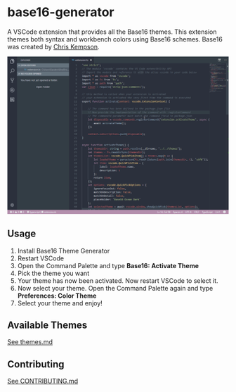 # base16-generator

A VSCode extension that provides all the Base16 themes. This extension themes both syntax and workbench colors using Base16 schemes. Base16 was created by [Chris Kempson](http://chriskempson.com).

![](images/demo.gif)

## Usage

1. Install Base16 Theme Generator
2. Restart VSCode
3. Open the Command Palette and type **Base16: Activate Theme**
4. Pick the theme you want
5. Your theme has now been activated. Now restart VSCode to select it.
6. Now select your theme. Open the Command Palette again and type **Preferences: Color Theme**
7. Select your theme and enjoy!

## Available Themes

[See themes.md](themes.md)

## Contributing

[See CONTRIBUTING.md](CONTRIBUTING.md)